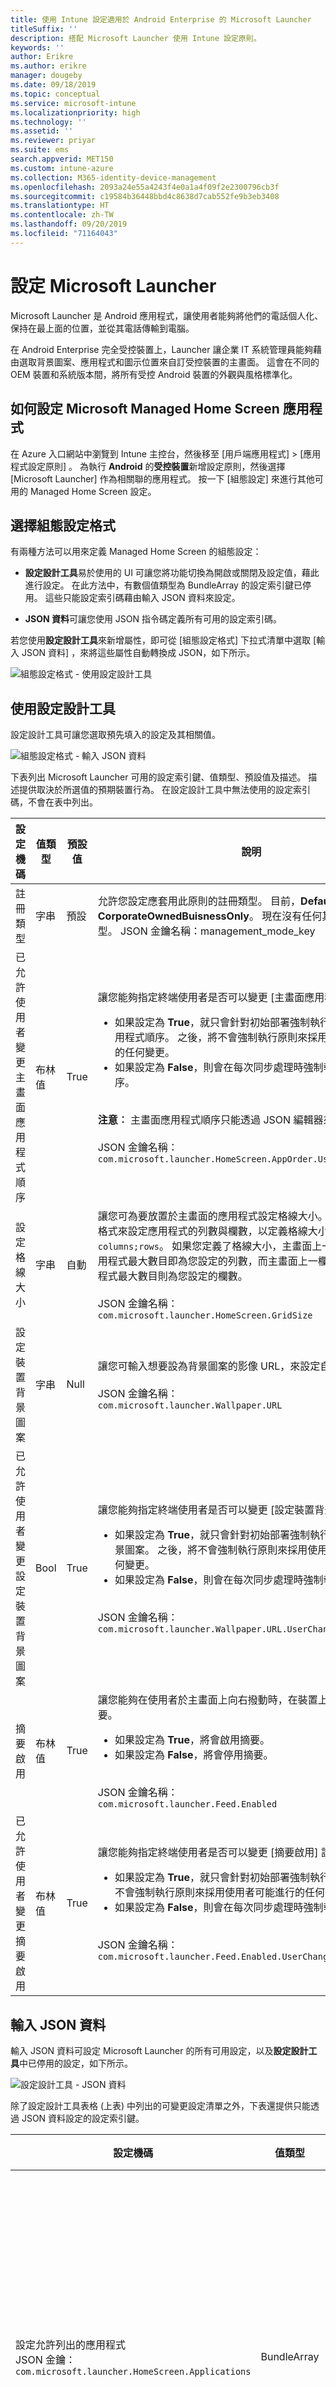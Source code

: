```yaml
---
title: 使用 Intune 設定適用於 Android Enterprise 的 Microsoft Launcher
titleSuffix: ''
description: 搭配 Microsoft Launcher 使用 Intune 設定原則。
keywords: ''
author: Erikre
ms.author: erikre
manager: dougeby
ms.date: 09/18/2019
ms.topic: conceptual
ms.service: microsoft-intune
ms.localizationpriority: high
ms.technology: ''
ms.assetid: ''
ms.reviewer: priyar
ms.suite: ems
search.appverid: MET150
ms.custom: intune-azure
ms.collection: M365-identity-device-management
ms.openlocfilehash: 2093a24e55a4243f4e0a1a4f09f2e2300796cb3f
ms.sourcegitcommit: c19584b36448bbd4c8638d7cab552fe9b3eb3408
ms.translationtype: HT
ms.contentlocale: zh-TW
ms.lasthandoff: 09/20/2019
ms.locfileid: "71164043"
---
```

# <a name="configure-microsoft-launcher"></a>設定 Microsoft Launcher

Microsoft Launcher 是 Android 應用程式，讓使用者能夠將他們的電話個人化、保持在最上面的位置，並從其電話傳輸到電腦。 

在 Android Enterprise 完全受控裝置上，Launcher 讓企業 IT 系統管理員能夠藉由選取背景圖案、應用程式和圖示位置來自訂受控裝置的主畫面。 這會在不同的 OEM 裝置和系統版本間，將所有受控 Android 裝置的外觀與風格標準化。 

## <a name="how-to-configure-the-microsoft-managed-home-screen-app"></a>如何設定 Microsoft Managed Home Screen 應用程式 

在 Azure 入口網站中瀏覽到 Intune 主控台，然後移至 [用戶端應用程式]   > [應用程式設定原則]  。 為執行 **Android** 的**受控裝置**新增設定原則，然後選擇 [Microsoft Launcher]  作為相關聯的應用程式。 按一下 [組態設定]  來進行其他可用的 Managed Home Screen 設定。 

## <a name="choosing-a-configuration-settings-format"></a>選擇組態設定格式 

有兩種方法可以用來定義 Managed Home Screen 的組態設定： 

- **設定設計工具**易於使用的 UI 可讓您將功能切換為開啟或關閉及設定值，藉此進行設定。 在此方法中，有數個值類型為 BundleArray 的設定索引鍵已停用。 這些只能設定索引碼藉由輸入 JSON 資料來設定。 

- **JSON 資料**可讓您使用 JSON 指令碼定義所有可用的設定索引碼。 

若您使用**設定設計工具**來新增屬性，即可從 [組態設定格式]  下拉式清單中選取 [輸入 JSON 資料]  ，來將這些屬性自動轉換成 JSON，如下所示。

   ![組態設定格式 - 使用設定設計工具](./media/configure-microsoft-launcher/configure-microsoft-launcher-01.png)

## <a name="using-configuration-designer"></a>使用設定設計工具

設定設計工具可讓您選取預先填入的設定及其相關值。

   ![組態設定格式 - 輸入 JSON 資料](./media/configure-microsoft-launcher/configure-microsoft-launcher-02.png)

下表列出 Microsoft Launcher 可用的設定索引鍵、值類型、預設值及描述。 描述提供取決於所選值的預期裝置行為。 在設定設計工具中無法使用的設定索引碼，不會在表中列出。

|    設定機碼    |    值類型    |    預設值    |    說明     |
|---------------------------------------------------|------------------|---------------------|-------------------------------------------------------------------------------------------------------------------------------------------------------------------------------------------------------------------------------------------------------------------------------------------------------------------------------------------------------------------------------------------------------------------------------------------------------------------------------------------------------------------------------------------------------------------------------|
|    註冊類型    |    字串     |    預設    |    允許您設定應套用此原則的註冊類型。 目前，**Default** 值會參考 **CorporateOwnedBuisnessOnly**。 現在沒有任何其他支援的註冊類型。        JSON 金鑰名稱：management_mode_key        |
|    已允許使用者變更主畫面應用程式順序    |    布林值    |    True    |    讓您能夠指定終端使用者是否可以變更 [主畫面應用程式順序]  設定。<ul><li>如果設定為 **True**，就只會針對初始部署強制執行原則中定義的應用程式順序。 之後，將不會強制執行原則來採用使用者可能進行的任何變更。</li><li>如果設定為 **False**，則會在每次同步處理時強制執行應用程式順序。</li></ul><br>**注意︰** 主畫面應用程式順序只能透過 JSON 編輯器來設定。<br><br>JSON 金鑰名稱：<br>`com.microsoft.launcher.HomeScreen.AppOrder.UserChangeAllowed`    |
|    設定格線大小    |    字串    |    自動    |    讓您可為要放置於主畫面的應用程式設定格線大小。 您可以利用下列格式來設定應用程式的列數與欄數，以定義格線大小：`columns;rows`。 如果您定義了格線大小，主畫面上一列中將顯示的應用程式最大數目即為您設定的列數，而主畫面上一欄中將顯示的應用程式最大數目則為您設定的欄數。<br><br>        JSON 金鑰名稱：<br>`com.microsoft.launcher.HomeScreen.GridSize`    |
|    設定裝置背景圖案    |    字串    |    Null    |    讓您可輸入想要設為背景圖案的影像 URL，來設定自選的背景圖案。<br><br>JSON 金鑰名稱：<br>`com.microsoft.launcher.Wallpaper.URL`    |
|    已允許使用者變更設定裝置背景圖案    |    Bool    |    True    |    讓您能夠指定終端使用者是否可以變更 [設定裝置背景圖案] 設定。<ul><li>如果設定為 **True**，就只會針對初始部署強制執行原則中定義的背景圖案。 之後，將不會強制執行原則來採用使用者可能進行的任何變更。</li><li>如果設定為 **False**，則會在每次同步處理時強制執行背景圖案。</li></ul><br>JSON 金鑰名稱：<br>`com.microsoft.launcher.Wallpaper.URL.UserChangeAllowed`        |
|    摘要啟用    |    布林值    |    True    |    讓您能夠在使用者於主畫面上向右撥動時，在裝置上啟用啟動器摘要。<ul><li>如果設定為 **True**，將會啟用摘要。</li><li>如果設定為 **False**，將會停用摘要。</li></ul><br>JSON 金鑰名稱：<br>`com.microsoft.launcher.Feed.Enabled`    |
|    已允許使用者變更摘要啟用    |    布林值    |    True    |     讓您能夠指定終端使用者是否可以變更 [摘要啟用]  設定。<ul><li>如果設定為 **True**，就只會針對初始部署強制執行摘要。 之後，將不會強制執行原則來採用使用者可能進行的任何變更。</li><li>如果設定為 **False**，則會在每次同步處理時強制執行摘要。</li></ul><br>JSON 金鑰名稱：`com.microsoft.launcher.Feed.Enabled.UserChangeAllowed`    |

## <a name="enter-json-data"></a>輸入 JSON 資料

輸入 JSON 資料可設定 Microsoft Launcher 的所有可用設定，以及**設定設計工具**中已停用的設定，如下所示。

   ![設定設計工具 - JSON 資料](./media/configure-microsoft-launcher/configure-microsoft-launcher-03.png)

除了設定設計工具表格 (上表) 中列出的可變更設定清單之外，下表還提供只能透過 JSON 資料設定的設定索引鍵。

|    設定機碼    |    值類型    |    預設值    |    說明     |
|----------------------------------------------------------------------------------------------------|-------------------|-------------------------------------------------------------------------------------|------------------------------------------------------------------------------------------------------------------------------------------------------------------------------------------------------------------------------------------------------------------------------------------------------------------------------------------------------------------------------------------------------------------------------------------------------------------------------------------------------------------------------------------------------------------------------------------------------------------------------------------------------------------------------------|
|    設定允許列出的應用程式<br>JSON 金鑰：`com.microsoft.launcher.HomeScreen.Applications`    |    BundleArray    | 請參閱：[設定允許列出的應用程式](configure-microsoft-launcher.md#set-allow-listed-applications)</sup>    |    讓您能夠從裝置上已安裝的應用程式中，定義一組可在主畫面上顯示的應用程式。 您可以針對想要顯示的應用程式輸入其應用程式套件名稱來定義應用程式，例如，輸入 `com.android.settings` 會使設定可在主畫面上存取。 您允許列於此區段的應用程式應已安裝於裝置上，才能在主畫面上顯示。<p>內容：<ul><li>**套件：** 應用程式套件名稱</li><li>**類別：** 應用程式活動，專屬於特定應用程式頁面。 如果此值是空的，即會使用預設的應用程式頁面。</li></ul>      |
|    主畫面應用程式順序<br>JSON 金鑰：`com.microsoft.launcher.HomeScreen.AppOrder`    |    BundleArray    |    請參閱：[主畫面應用程式順序](configure-microsoft-launcher.md#home-screen-app-order)      |    讓您能夠在主畫面上指定應用程式順序。<p>內容：<br><ul><li>**類型：** 唯一支援的類型是 `application`。</li><li>**位置：** 主畫面上的應用程式圖示位置。 這會從左上方的位置 1 開始，從左至右，從上往下。</li><li>**套件：** 應用程式套件名稱。</li><li>**類別：** 應用程式活動，專屬於特定應用程式頁面。 如果此值是空的，將使用預設的應用程式頁面。</li></ul>    |

### <a name="set-allow-listed-applications"></a>設定允許列出的應用程式

```JSON
{
    "key": "com.microsoft.launcher.HomeScreen.Applications",
    "valueBundleArray": 
    [
        {
            "managedProperty": [
                {
                    "key": "package",
                    "valueString": ""
                },
                {
                    "key": "class",
                    "valueString": ""
                }
            ]
        }
    ]
}
```

### <a name="home-screen-app-order"></a>主畫面應用程式順序

```JSON
{
    "key": "com.microsoft.launcher.HomeScreen.AppOrder",
    "valueBundleArray": 
    [
        {
            "managedProperty": [
                {
                    "key": "type",
                    "valueString": "application"
                },
                {
                    "key": "position",
                    "valueInteger": 0
                },
                {
                    "key": "package",
                    "valueString": ""
                },
                {
                    "key": "class",
                    "valueString": ""
                }
            ]
        }
    ]
}
```

以下是包含所有可用設定索引碼的範例 JSON 指令碼：

```JSON
{
    "kind": "androidenterprise#managedConfiguration", 
    "productId": "app:com.microsoft.launcher", 
    "managedProperty": [
        {
            "key": "management_mode_key", 
            "valueString": "Default"
        }, 
        {
            "key": "com.microsoft.launcher.Feed.Enable.UserChangeAllowed", 
            "valueBool": false
        }, 
        {
            "key": "com.microsoft.launcher.Feed.Enable", 
            "valueBool": true
        }, 
        {
            "key": "com.microsoft.launcher.Wallpaper.Url.UserChangeAllowed", 
            "valueBool": false
        }, 
        {
            "key": "com.microsoft.launcher.Wallpaper.Url", 
            "valueBool": "http://www.contoso.com/wallpaper.png"
        }, 
        {
            "key": "com.microsoft.launcher.HomeScreen.GridSize", 
            "valueString": "5;5"
        }, 
        {
            "key": "com.microsoft.launcher.HomeScreen.Applications", 
            "valueBundleArray": [
                {
                    "managedProperty": [
                        {
                            "key": "package", 
                            "valueString": "com.ups.mobile.android"
                        }, 
                        {
                            "key": "class", 
                            "valueString": ""
                        }
                    ]
                }, 
                {
                    "managedProperty": [
                        {
                            "key": "package", 
                            "valueString": "com.microsoft.teams"
                        }, 
                        {
                            "key": "class", 
                            "valueString": ""
                        }
                    ]
                }, 
                {
                    "managedProperty": [
                        {
                            "key": "package", 
                            "valueString": "com.microsoft.bing"
                        }, 
                        {
                            "key": "class", 
                            "valueString": ""
                        }
                    ]
                }
            ]
        }, 
        {
            "key": "com.microsoft.launcher.HomeScreen.AppOrder.UserChangeAllowed", 
            "valueBool": false
        }, 
        {
            "key": "com.microsoft.launcher.HomeScreen.AppOrder", 
            "valueBundleArray": [
                {
                    "managedProperty": [
                        {
                            "key": "type", 
                            "valueString": "application"
                        }, 
                        {
                            "key": "position", 
                            "valueInteger": 17
                        }, 
                        {
                            "key": "package", 
                            "valueString": "com.ups.mobile.android"
                        }, 
                        {
                            "key": "class", 
                            "valueString": ""
                        }
                    ]
                }, 
                {
                    "managedProperty": [
                        {
                            "key": "type", 
                            "valueString": "application"
                        }, 
                        {
                            "key": "position", 
                            "valueInteger": 18
                        }, 
                        {
                            "key": "package", 
                            "valueString": "com.microsoft.teams"
                        }, 
                        {
                            "key": "class", 
                            "valueString": ""
                        }
                    ]
                }, 
                {
                    "managedProperty": [
                        {
                            "key": "type", 
                            "valueString": "application"
                        }, 
                        {
                            "key": "position", 
                            "valueInteger": 19
                        }, 
                        {
                            "key": "package", 
                            "valueString": "com.microsoft.bing"
                        }, 
                        {
                            "key": "class", 
                            "valueString": ""
                        }
                    ]
                }
            ]
        }
    ]
}
```

## <a name="next-steps"></a>後續步驟

- 如需 Android Enterprise 完全受控裝置的詳細資訊，請參閱[設定 Android Enterprise 完全受控裝置的 Intune 註冊](android-fully-managed-enroll.md)。




